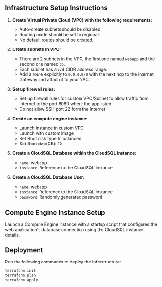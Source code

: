
## Infrastructure Setup Instructions

1. **Create Virtual Private Cloud (VPC) with the following requirements:**
    - Auto-create subnets should be disabled.
    - Routing mode should be set to regional.
    - No default routes should be created.

2. **Create subnets in VPC:**
    - There are 2 subnets in the VPC, the first one named `webapp` and the second one named `db`.
    - Each subnet has a /24 CIDR address range.
    - Add a route explicitly to `0.0.0.0/0` with the next hop to the Internet Gateway and attach it to your VPC.
   
3. **Set up firewall rules:**
   - Set up firewall rules for custom VPC/Subnet to allow traffic from internet to the port 8080 where the app listen
   - Do not allow SSH port 22 form the Internet

4. **Create an compute engine instance:**
   - Launch instance in custom VPC
   - Launch with custom image
   - Set Boot disk type to balanced
   - Set Boot size(GB): 10

5. **Create a CloudSQL Database within the CloudSQL instance:**
   - `name`: webapp
   - `instance`: Reference to the CloudSQL instance
   
6. **Create a CloudSQL Database User:**
   - `name`: webapp
   - `instance`: Reference to the CloudSQL instance
   - `password`: Randomly generated password

## Compute Engine Instance Setup
Launch a Compute Engine instance with a startup script that configures the web application's database connection using the CloudSQL instance details.

## Deployment
Run the following commands to deploy the infrastructure:
```bash
terraform init
terraform plan
terraform apply
   